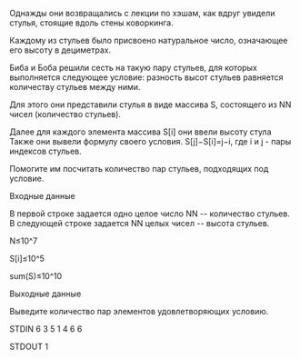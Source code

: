 Однажды они возвращались с лекции по хэшам, как вдруг увидели стулья, стоящие вдоль стены коворкинга.

Каждому из стульев было присвоено натуральное число, означающее его высоту в дециметрах.

Биба и Боба решили сесть на такую пару стульев, для которых выполняется следующее условие: разность высот стульев равняется количеству стульев между ними.

Для этого они представили стулья в виде массива S, состоящего из NN чисел (количество стульев).

Далее для каждого элемента массива S[i] они ввели высоту стула Также они вывели формулу своего условия. S[j]−S[i]=j−i, где i и j - пары индексов стульев.

Помогите им посчитать количество пар стульев, подходящих под условие.

Входные данные

В первой строке задается одно целое число NN -- количество стульев. В следующей строке задается NN целых чисел -- высота стульев.

N≤10^7

S[i]≤10^5

sum(S)≤10^10

Выходные данные

Выведите количество пар элементов удовлетворяющих условию.


STDIN
6
3 5 1 4 6 6

STDOUT
1

